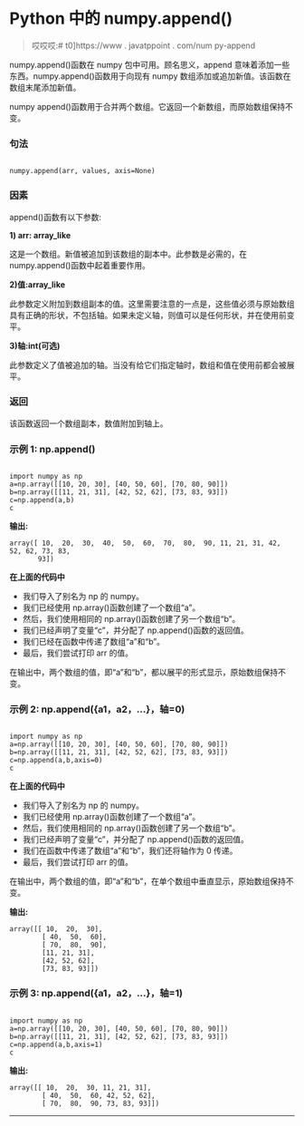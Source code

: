 # Python 中的 numpy.append()

> 哎哎哎:# t0]https://www . javatppoint . com/num py-append

numpy.append()函数在 numpy 包中可用。顾名思义，append 意味着添加一些东西。numpy.append()函数用于向现有 numpy 数组添加或追加新值。该函数在数组末尾添加新值。

numpy append()函数用于合并两个数组。它返回一个新数组，而原始数组保持不变。

### 句法

```

numpy.append(arr, values, axis=None)

```

### 因素

append()函数有以下参数:

**1) arr: array_like**

这是一个数组。新值被追加到该数组的副本中。此参数是必需的，在 numpy.append()函数中起着重要作用。

**2)值:array_like**

此参数定义附加到数组副本的值。这里需要注意的一点是，这些值必须与原始数组具有正确的形状，不包括轴。如果未定义轴，则值可以是任何形状，并在使用前变平。

**3)轴:int(可选)**

此参数定义了值被追加的轴。当没有给它们指定轴时，数组和值在使用前都会被展平。

### 返回

该函数返回一个数组副本，数值附加到轴上。

### 示例 1: np.append()

```

import numpy as np
a=np.array([[10, 20, 30], [40, 50, 60], [70, 80, 90]])
b=np.array([[11, 21, 31], [42, 52, 62], [73, 83, 93]])
c=np.append(a,b)
c

```

**输出:**

```
array([ 10,  20,  30,  40,  50,  60,  70,  80,  90, 11, 21, 31, 42, 52, 62, 73, 83,
       93])

```

**在上面的代码中**

*   我们导入了别名为 np 的 numpy。
*   我们已经使用 np.array()函数创建了一个数组“a”。
*   然后，我们使用相同的 np.array()函数创建了另一个数组“b”。
*   我们已经声明了变量“c”，并分配了 np.append()函数的返回值。
*   我们已经在函数中传递了数组“a”和“b”。
*   最后，我们尝试打印 arr 的值。

在输出中，两个数组的值，即“a”和“b”，都以展平的形式显示，原始数组保持不变。

### 示例 2: np.append({a1，a2，...}，轴=0)

```

import numpy as np
a=np.array([[10, 20, 30], [40, 50, 60], [70, 80, 90]])
b=np.array([[11, 21, 31], [42, 52, 62], [73, 83, 93]])
c=np.append(a,b,axis=0)
c

```

**在上面的代码中**

*   我们导入了别名为 np 的 numpy。
*   我们已经使用 np.array()函数创建了一个数组“a”。
*   然后，我们使用相同的 np.array()函数创建了另一个数组“b”。
*   我们已经声明了变量“c”，并分配了 np.append()函数的返回值。
*   我们在函数中传递了数组“a”和“b”，我们还将轴作为 0 传递。
*   最后，我们尝试打印 arr 的值。

在输出中，两个数组的值，即“a”和“b”，在单个数组中垂直显示，原始数组保持不变。

**输出:**

```
array([[ 10,  20,  30],
       	[ 40,  50,  60],
       	[ 70,  80,  90],
      	[11, 21, 31],
       	[42, 52, 62],
       	[73, 83, 93]])

```

### 示例 3: np.append({a1，a2，...}，轴=1)

```

import numpy as np
a=np.array([[10, 20, 30], [40, 50, 60], [70, 80, 90]])
b=np.array([[11, 21, 31], [42, 52, 62], [73, 83, 93]])
c=np.append(a,b,axis=1)
c

```

**输出:**

```
array([[ 10,  20,  30, 11, 21, 31],
       	[ 40,  50,  60, 42, 52, 62],
       	[ 70,  80,  90, 73, 83, 93]])

```

* * *